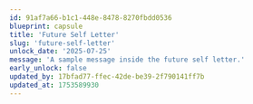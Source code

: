 ```yaml
---
id: 91af7a66-b1c1-448e-8478-8270fbdd0536
blueprint: capsule
title: 'Future Self Letter'
slug: 'future-self-letter'
unlock_date: '2025-07-25'
message: 'A sample message inside the future self letter.'
early_unlock: false
updated_by: 17bfad77-ffec-42de-be39-2f790141ff7b
updated_at: 1753589930
---
```

